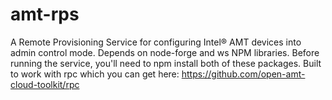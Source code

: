 ﻿# amt-rps
A Remote Provisioning Service for configuring Intel:registered: AMT devices into admin control mode.  Depends on node-forge and ws NPM libraries.  Before running the service, you'll need to npm install both of these packages.
Built to work with rpc which you can get here: https://github.com/open-amt-cloud-toolkit/rpc
